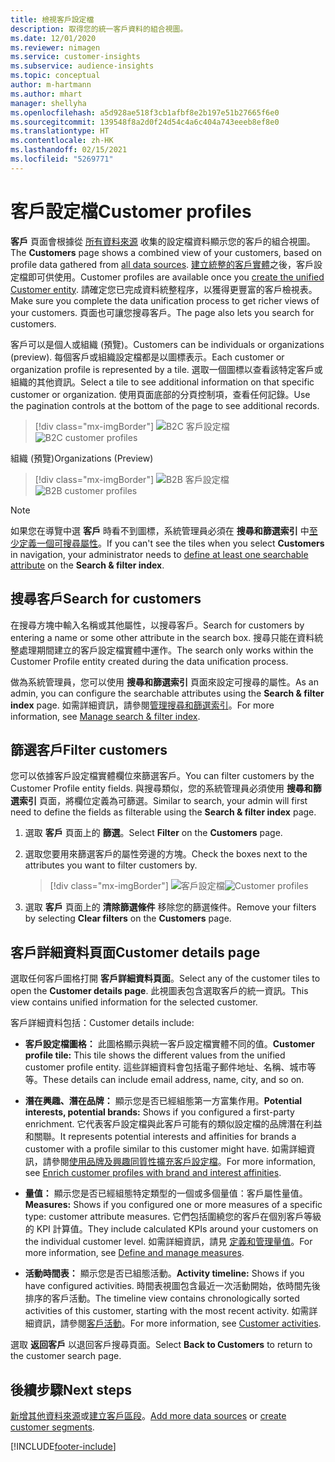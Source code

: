 ```yaml
---
title: 檢視客戶設定檔
description: 取得您的統一客戶資料的組合視圖。
ms.date: 12/01/2020
ms.reviewer: nimagen
ms.service: customer-insights
ms.subservice: audience-insights
ms.topic: conceptual
author: m-hartmann
ms.author: mhart
manager: shellyha
ms.openlocfilehash: a5d928ae518f3cb1afbf8e2b197e51b27665f6e0
ms.sourcegitcommit: 139548f8a2d0f24d54c4a6c404a743eeeb8ef8e0
ms.translationtype: HT
ms.contentlocale: zh-HK
ms.lasthandoff: 02/15/2021
ms.locfileid: "5269771"
---
```

# <a name="customer-profiles"></a><span data-ttu-id="49860-103">客戶設定檔</span><span class="sxs-lookup"><span data-stu-id="49860-103">Customer profiles</span></span>

<span data-ttu-id="49860-104">**客戶** 頁面會根據從 [所有資料來源](data-sources.md) 收集的設定檔資料顯示您的客戶的組合視圖。</span><span class="sxs-lookup"><span data-stu-id="49860-104">The **Customers** page shows a combined view of your customers, based on profile data gathered from [all data sources](data-sources.md).</span></span> <span data-ttu-id="49860-105">[建立統整的客戶實體](data-unification.md)之後，客戶設定檔即可供使用。</span><span class="sxs-lookup"><span data-stu-id="49860-105">Customer profiles are available once you [create the unified Customer entity](data-unification.md).</span></span> <span data-ttu-id="49860-106">請確定您已完成資料統整程序，以獲得更豐富的客戶檢視表。</span><span class="sxs-lookup"><span data-stu-id="49860-106">Make sure you complete the data unification process to get richer views of your customers.</span></span> <span data-ttu-id="49860-107">頁面也可讓您搜尋客戶。</span><span class="sxs-lookup"><span data-stu-id="49860-107">The page also lets you search for customers.</span></span>

<span data-ttu-id="49860-108">客戶可以是個人或組織 (預覽)。</span><span class="sxs-lookup"><span data-stu-id="49860-108">Customers can be individuals or organizations (preview).</span></span> <span data-ttu-id="49860-109">每個客戶或組織設定檔都是以圖標表示。</span><span class="sxs-lookup"><span data-stu-id="49860-109">Each customer or organization profile is represented by a tile.</span></span> <span data-ttu-id="49860-110">選取一個圖標以查看該特定客戶或組織的其他資訊。</span><span class="sxs-lookup"><span data-stu-id="49860-110">Select a tile to see additional information on that specific customer or organization.</span></span> <span data-ttu-id="49860-111">使用頁面底部的分頁控制項，查看任何記錄。</span><span class="sxs-lookup"><span data-stu-id="49860-111">Use the pagination controls at the bottom of the page to see additional records.</span></span>

> [!div class="mx-imgBorder"] 
> <span data-ttu-id="49860-112">![B2C 客戶設定檔](media/profiles-customers.png "B2C 客戶設定檔")</span><span class="sxs-lookup"><span data-stu-id="49860-112">![B2C customer profiles](media/profiles-customers.png "B2C customer profiles")</span></span>

<span data-ttu-id="49860-113">組織 (預覽)</span><span class="sxs-lookup"><span data-stu-id="49860-113">Organizations (Preview)</span></span>
> [!div class="mx-imgBorder"] 
> <span data-ttu-id="49860-114">![B2B 客戶設定檔](media/profile-customers-b2b.png "B2B 客戶設定檔")</span><span class="sxs-lookup"><span data-stu-id="49860-114">![B2B customer profiles](media/profile-customers-b2b.png "B2B customer profiles")</span></span>

> [!NOTE]
> <span data-ttu-id="49860-115">如果您在導覽中選 **客戶** 時看不到圖標，系統管理員必須在 **搜尋和篩選索引** 中[至少定義一個可搜尋屬性](search-filter-index.md)。</span><span class="sxs-lookup"><span data-stu-id="49860-115">If you can't see the tiles when you select **Customers** in navigation, your administrator needs to [define at least one searchable attribute](search-filter-index.md) on the **Search & filter index**.</span></span>

## <a name="search-for-customers"></a><span data-ttu-id="49860-116">搜尋客戶</span><span class="sxs-lookup"><span data-stu-id="49860-116">Search for customers</span></span>

<span data-ttu-id="49860-117">在搜尋方塊中輸入名稱或其他屬性，以搜尋客戶。</span><span class="sxs-lookup"><span data-stu-id="49860-117">Search for customers by entering a name or some other attribute in the search box.</span></span> <span data-ttu-id="49860-118">搜尋只能在資料統整處理期間建立的客戶設定檔實體中運作。</span><span class="sxs-lookup"><span data-stu-id="49860-118">The search only works within the Customer Profile entity created during the data unification process.</span></span>

<span data-ttu-id="49860-119">做為系統管理員，您可以使用 **搜尋和篩選索引** 頁面來設定可搜尋的屬性。</span><span class="sxs-lookup"><span data-stu-id="49860-119">As an admin, you can configure the searchable attributes using the **Search & filter index** page.</span></span> <span data-ttu-id="49860-120">如需詳細資訊，請參閱[管理搜尋和篩選索引](search-filter-index.md)。</span><span class="sxs-lookup"><span data-stu-id="49860-120">For more information, see [Manage search & filter index](search-filter-index.md).</span></span>

## <a name="filter-customers"></a><span data-ttu-id="49860-121">篩選客戶</span><span class="sxs-lookup"><span data-stu-id="49860-121">Filter customers</span></span>

<span data-ttu-id="49860-122">您可以依據客戶設定檔實體欄位來篩選客戶。</span><span class="sxs-lookup"><span data-stu-id="49860-122">You can filter customers by the Customer Profile entity fields.</span></span> <span data-ttu-id="49860-123">與搜尋類似，您的系統管理員必須使用 **搜尋和篩選索引** 頁面，將欄位定義為可篩選。</span><span class="sxs-lookup"><span data-stu-id="49860-123">Similar to search, your admin will first need to define the fields as filterable using the **Search & filter index** page.</span></span>

1. <span data-ttu-id="49860-124">選取 **客戶** 頁面上的 **篩選**。</span><span class="sxs-lookup"><span data-stu-id="49860-124">Select **Filter** on the **Customers** page.</span></span>

2. <span data-ttu-id="49860-125">選取您要用來篩選客戶的屬性旁邊的方塊。</span><span class="sxs-lookup"><span data-stu-id="49860-125">Check the boxes next to the attributes you want to filter customers by.</span></span>

   > [!div class="mx-imgBorder"] 
   > <span data-ttu-id="49860-126">![客戶設定檔](media/profiles-customers3.png "客戶設定檔")</span><span class="sxs-lookup"><span data-stu-id="49860-126">![Customer profiles](media/profiles-customers3.png "Customer profiles")</span></span>

3. <span data-ttu-id="49860-127">選取 **客戶** 頁面上的 **清除篩選條件** 移除您的篩選條件。</span><span class="sxs-lookup"><span data-stu-id="49860-127">Remove your filters by selecting **Clear filters** on the **Customers** page.</span></span>

##  <a name="customer-details-page"></a><span data-ttu-id="49860-128">客戶詳細資料頁面</span><span class="sxs-lookup"><span data-stu-id="49860-128">Customer details page</span></span>

<span data-ttu-id="49860-129">選取任何客戶圖格打開 **客戶詳細資料頁面**。</span><span class="sxs-lookup"><span data-stu-id="49860-129">Select any of the customer tiles to open the **Customer details page**.</span></span> <span data-ttu-id="49860-130">此視圖表包含選取客戶的統一資訊。</span><span class="sxs-lookup"><span data-stu-id="49860-130">This view contains unified information for the selected customer.</span></span>

<span data-ttu-id="49860-131">客戶詳細資料包括：</span><span class="sxs-lookup"><span data-stu-id="49860-131">Customer details include:</span></span>

-   <span data-ttu-id="49860-132">**客戶設定檔圖格：** 此圖格顯示與統一客戶設定檔實體不同的值。</span><span class="sxs-lookup"><span data-stu-id="49860-132">**Customer profile tile:** This tile shows the different values from the unified customer profile entity.</span></span> <span data-ttu-id="49860-133">這些詳細資料會包括電子郵件地址、名稱、城市等等。</span><span class="sxs-lookup"><span data-stu-id="49860-133">These details can include email address, name, city, and so on.</span></span> 

-   <span data-ttu-id="49860-134">**潛在興趣、潛在品牌：** 顯示您是否已經組態第一方富集作用。</span><span class="sxs-lookup"><span data-stu-id="49860-134">**Potential interests, potential brands:** Shows if you configured a first-party enrichment.</span></span> <span data-ttu-id="49860-135">它代表客戶設定檔與此客戶可能有的類似設定檔的品牌潛在利益和關聯。</span><span class="sxs-lookup"><span data-stu-id="49860-135">It represents potential interests and affinities for brands a customer with a profile similar to this customer might have.</span></span> <span data-ttu-id="49860-136">如需詳細資訊，請參閱[使用品牌及興趣同質性擴充客戶設定檔](enrichment-microsoft-graph.md)。</span><span class="sxs-lookup"><span data-stu-id="49860-136">For more information, see [Enrich customer profiles with brand and interest affinities](enrichment-microsoft-graph.md).</span></span>

-   <span data-ttu-id="49860-137">**量值：** 顯示您是否已經組態特定類型的一個或多個量值：客戶屬性量值。</span><span class="sxs-lookup"><span data-stu-id="49860-137">**Measures:** Shows if you configured one or more measures of a specific type: customer attribute measures.</span></span> <span data-ttu-id="49860-138">它們包括圍繞您的客戶在個別客戶等級的 KPI 計算值。</span><span class="sxs-lookup"><span data-stu-id="49860-138">They include calculated KPIs around your customers on the individual customer level.</span></span> <span data-ttu-id="49860-139">如需詳細資訊，請見 [定義和管理量值](measures.md)。</span><span class="sxs-lookup"><span data-stu-id="49860-139">For more information, see [Define and manage measures](measures.md).</span></span>

-   <span data-ttu-id="49860-140">**活動時間表：** 顯示您是否已組態活動。</span><span class="sxs-lookup"><span data-stu-id="49860-140">**Activity timeline:** Shows if you have configured activities.</span></span> <span data-ttu-id="49860-141">時間表視圖包含最近一次活動開始，依時間先後排序的客戶活動。</span><span class="sxs-lookup"><span data-stu-id="49860-141">The timeline view contains chronologically sorted activities of this customer, starting with the most recent activity.</span></span> <span data-ttu-id="49860-142">如需詳細資訊，請參閱[客戶活動](activities.md)。</span><span class="sxs-lookup"><span data-stu-id="49860-142">For more information, see [Customer activities](activities.md).</span></span>

<span data-ttu-id="49860-143">選取 **返回客戶** 以退回客戶搜尋頁面。</span><span class="sxs-lookup"><span data-stu-id="49860-143">Select **Back to Customers** to return to the customer search page.</span></span>

## <a name="next-steps"></a><span data-ttu-id="49860-144">後續步驟</span><span class="sxs-lookup"><span data-stu-id="49860-144">Next steps</span></span>

<span data-ttu-id="49860-145">[新增其他資料來源](data-sources.md)或[建立客戶區段](segments.md)。</span><span class="sxs-lookup"><span data-stu-id="49860-145">[Add more data sources](data-sources.md) or [create customer segments](segments.md).</span></span>


[!INCLUDE[footer-include](../includes/footer-banner.md)]